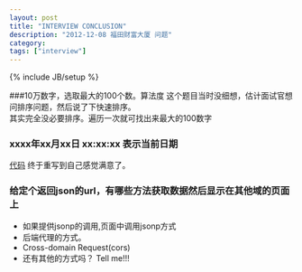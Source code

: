 ```yaml
---
layout: post
title: "INTERVIEW CONCLUSION"
description: "2012-12-08 福田财富大厦 问题"
category: 
tags: ["interview"]
---
```

{% include JB/setup %}

###10万数字，选取最大的100个数。算法度
这个题目当时没细想，估计面试官想问排序问题，然后说了下快速排序。<br />
其实完全没必要排序。遍历一次就可找出来最大的100数字
### xxxx年xx月xx日 xx:xx:xx 表示当前日期
[代码](http://codepen.io/Hyvi/pen/BheHd) 终于重写到自己感觉满意了。
### 给定个返回json的url，有哪些方法获取数据然后显示在其他域的页面上
- 如果提供jsonp的调用,页面中调用jsonp方式
- 后端代理的方式。
- Cross-domain Request(cors)
- 还有其他的方式吗？ Tell me!!!

